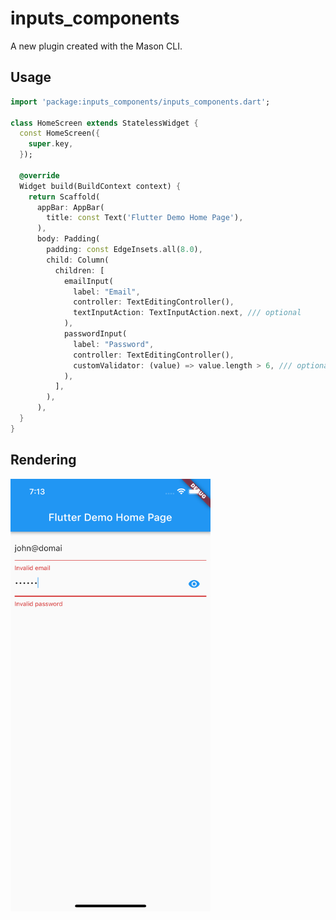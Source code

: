 # inputs_components

A new plugin created with the Mason CLI.

## Usage

```dart
import 'package:inputs_components/inputs_components.dart';

class HomeScreen extends StatelessWidget {
  const HomeScreen({
    super.key,
  });

  @override
  Widget build(BuildContext context) {
    return Scaffold(
      appBar: AppBar(
        title: const Text('Flutter Demo Home Page'),
      ),
      body: Padding(
        padding: const EdgeInsets.all(8.0),
        child: Column(
          children: [
            emailInput(
              label: "Email",
              controller: TextEditingController(),
              textInputAction: TextInputAction.next, /// optional
            ),
            passwordInput(
              label: "Password",
              controller: TextEditingController(),
              customValidator: (value) => value.length > 6, /// optional
            ),
          ],
        ),
      ),
  }
}
```


## Rendering

<img src="https://raw.githubusercontent.com/bynicodevelop/inputs_components/main/example/assets/preview-0.0.1.png" width="320px" />


